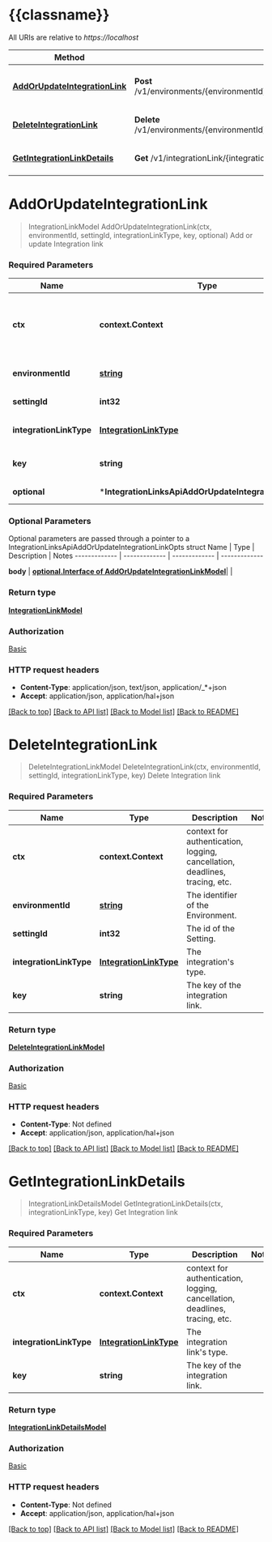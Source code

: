 # {{classname}}

All URIs are relative to *https://localhost*

Method | HTTP request | Description
------------- | ------------- | -------------
[**AddOrUpdateIntegrationLink**](IntegrationLinksApi.md#AddOrUpdateIntegrationLink) | **Post** /v1/environments/{environmentId}/settings/{settingId}/integrationLinks/{integrationLinkType}/{key} | Add or update Integration link
[**DeleteIntegrationLink**](IntegrationLinksApi.md#DeleteIntegrationLink) | **Delete** /v1/environments/{environmentId}/settings/{settingId}/integrationLinks/{integrationLinkType}/{key} | Delete Integration link
[**GetIntegrationLinkDetails**](IntegrationLinksApi.md#GetIntegrationLinkDetails) | **Get** /v1/integrationLink/{integrationLinkType}/{key}/details | Get Integration link

# **AddOrUpdateIntegrationLink**
> IntegrationLinkModel AddOrUpdateIntegrationLink(ctx, environmentId, settingId, integrationLinkType, key, optional)
Add or update Integration link

### Required Parameters

Name | Type | Description  | Notes
------------- | ------------- | ------------- | -------------
 **ctx** | **context.Context** | context for authentication, logging, cancellation, deadlines, tracing, etc.
  **environmentId** | [**string**](.md)| The identifier of the Environment. | 
  **settingId** | **int32**| The id of the Setting. | 
  **integrationLinkType** | [**IntegrationLinkType**](.md)| The integration link&#x27;s type. | 
  **key** | **string**| The key of the integration link. | 
 **optional** | ***IntegrationLinksApiAddOrUpdateIntegrationLinkOpts** | optional parameters | nil if no parameters

### Optional Parameters
Optional parameters are passed through a pointer to a IntegrationLinksApiAddOrUpdateIntegrationLinkOpts struct
Name | Type | Description  | Notes
------------- | ------------- | ------------- | -------------




 **body** | [**optional.Interface of AddOrUpdateIntegrationLinkModel**](AddOrUpdateIntegrationLinkModel.md)|  | 

### Return type

[**IntegrationLinkModel**](IntegrationLinkModel.md)

### Authorization

[Basic](../README.md#Basic)

### HTTP request headers

 - **Content-Type**: application/json, text/json, application/_*+json
 - **Accept**: application/json, application/hal+json

[[Back to top]](#) [[Back to API list]](../README.md#documentation-for-api-endpoints) [[Back to Model list]](../README.md#documentation-for-models) [[Back to README]](../README.md)

# **DeleteIntegrationLink**
> DeleteIntegrationLinkModel DeleteIntegrationLink(ctx, environmentId, settingId, integrationLinkType, key)
Delete Integration link

### Required Parameters

Name | Type | Description  | Notes
------------- | ------------- | ------------- | -------------
 **ctx** | **context.Context** | context for authentication, logging, cancellation, deadlines, tracing, etc.
  **environmentId** | [**string**](.md)| The identifier of the Environment. | 
  **settingId** | **int32**| The id of the Setting. | 
  **integrationLinkType** | [**IntegrationLinkType**](.md)| The integration&#x27;s type. | 
  **key** | **string**| The key of the integration link. | 

### Return type

[**DeleteIntegrationLinkModel**](DeleteIntegrationLinkModel.md)

### Authorization

[Basic](../README.md#Basic)

### HTTP request headers

 - **Content-Type**: Not defined
 - **Accept**: application/json, application/hal+json

[[Back to top]](#) [[Back to API list]](../README.md#documentation-for-api-endpoints) [[Back to Model list]](../README.md#documentation-for-models) [[Back to README]](../README.md)

# **GetIntegrationLinkDetails**
> IntegrationLinkDetailsModel GetIntegrationLinkDetails(ctx, integrationLinkType, key)
Get Integration link

### Required Parameters

Name | Type | Description  | Notes
------------- | ------------- | ------------- | -------------
 **ctx** | **context.Context** | context for authentication, logging, cancellation, deadlines, tracing, etc.
  **integrationLinkType** | [**IntegrationLinkType**](.md)| The integration link&#x27;s type. | 
  **key** | **string**| The key of the integration link. | 

### Return type

[**IntegrationLinkDetailsModel**](IntegrationLinkDetailsModel.md)

### Authorization

[Basic](../README.md#Basic)

### HTTP request headers

 - **Content-Type**: Not defined
 - **Accept**: application/json, application/hal+json

[[Back to top]](#) [[Back to API list]](../README.md#documentation-for-api-endpoints) [[Back to Model list]](../README.md#documentation-for-models) [[Back to README]](../README.md)

